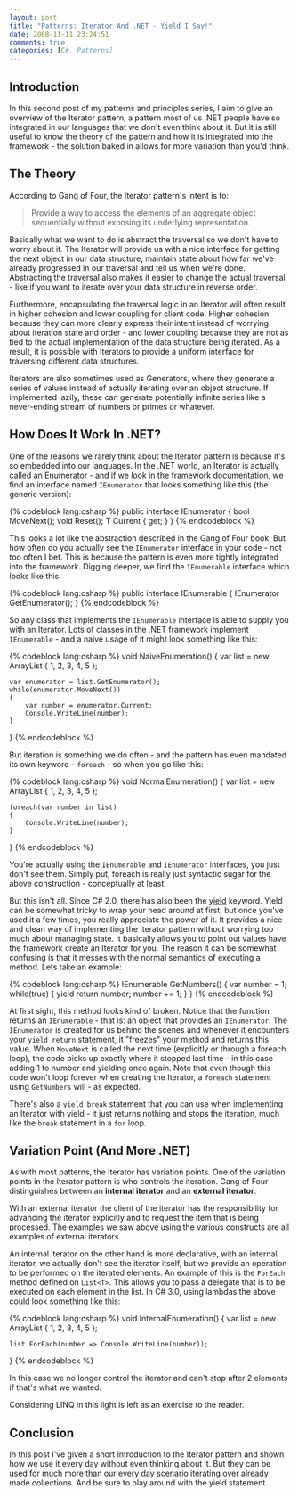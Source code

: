 ```yaml
---
layout: post
title: "Patterns: Iterator And .NET - Yield I Say!"
date: 2008-11-11 23:24:51
comments: true
categories: [C#, Patterns]
---
```

## Introduction
 
In this second post of my patterns and principles series, I aim to give an overview of the Iterator pattern, a pattern most of us .NET people have so integrated in our languages that we don't even think about it. But it is still useful to know the theory of the pattern and how it is integrated into the framework - the solution baked in allows for more variation than you'd think.
 
## The Theory
 
According to Gang of Four, the Iterator pattern's intent is to:

> Provide a way to access the elements of an aggregate object sequentially without exposing its underlying representation.

Basically what we want to do is abstract the traversal so we don't have to worry about it. The Iterator will provide us with a nice interface for getting the next object in our data structure, maintain state about how far we've already progressed in our traversal and tell us when we're done. Abstracting the traversal also makes it easier to change the actual traversal - like if you want to iterate over your data structure in reverse order.
 
Furthermore, encapsulating the traversal logic in an Iterator will often result in higher cohesion and lower coupling for client code. Higher cohesion because they can more clearly express their intent instead of worrying about iteration state and order - and lower coupling because they are not as tied to the actual implementation of the data structure being iterated. As a result, it is possible with Iterators to provide a uniform interface for traversing different data structures.
 
Iterators are also sometimes used as Generators, where they generate a series of values instead of actually iterating over an object structure. If implemented lazily, these can generate potentially infinite series like a never-ending stream of numbers or primes or whatever.
 
## How Does It Work In .NET?
 
One of the reasons we rarely think about the Iterator pattern is because it's so embedded into our languages. In the .NET world, an Iterator is actually called an Enumerator - and if we look in the framework documentation, we find an interface named `IEnumerator` that looks something like this (the generic version):
 
{% codeblock lang:csharp %}
public interface IEnumerator<T>
{
	bool MoveNext();
	void Reset();
	T Current { get; }
}
{% endcodeblock %}

This looks a lot like the abstraction described in the Gang of Four book. But how often do you actually see the `IEnumerator` interface in your code - not too often I bet. This is because the pattern is even more tightly integrated into the framework. Digging deeper, we find the `IEnumerable` interface which looks like this:

{% codeblock lang:csharp %}
public interface IEnumerable<T>
{
	IEnumerator<T> GetEnumerator();
}
{% endcodeblock %}

So any class that implements the `IEnumerable` interface is able to supply you with an Iterator. Lots of classes in the .NET framework implement `IEnumerable` - and a naive usage of it might look something like this:

{% codeblock lang:csharp %}
void NaiveEnumeration()
{
	var list = new ArrayList<int> { 1, 2, 3, 4, 5 };
	
	var enumerator = list.GetEnumerator();
	while(enumerator.MoveNext()) 
	{
		var number = enumerator.Current;
		Console.WriteLine(number);
	}
}
{% endcodeblock %}

But iteration is something we do often - and the pattern has even mandated its own keyword - `foreach` - so when you go like this:

{% codeblock lang:csharp %}
void NormalEnumeration()
{
	var list = new ArrayList<int> { 1, 2, 3, 4, 5 };
	
	foreach(var number in list)
	{
		Console.WriteLine(number);
	}
}
{% endcodeblock %}

You're actually using the `IEnumerable` and `IEnumerator` interfaces, you just don't see them. Simply put, foreach is really just syntactic sugar for the above construction - conceptually at least.

But this isn't all. Since C# 2.0, there has also been the [yield](http://msdn.microsoft.com/en-us/library/9k7k7cf0.aspx) keyword. Yield can be somewhat tricky to wrap your head around at first, but once you've used it a few times, you really appreciate the power of it. It provides a nice and clean way of implementing the Iterator pattern without worrying too much about managing state. It basically allows you to point out values have the framework create an Iterator for you. The reason it can be somewhat confusing is that it messes with the normal semantics of executing a method. Lets take an example:

{% codeblock lang:csharp %}
IEnumerable<int> GetNumbers()
{
	var number = 1;
	while(true)
	{
		yield return number;
		number += 1;
	}
}
{% endcodeblock %}

At first sight, this method looks kind of broken. Notice that the function returns an `IEnumerable` - that is: an object that provides an `IEnumerator`. The `IEnumerator` is created for us behind the scenes and whenever it encounters your `yield return` statement, it "freezes" your method and returns this value. When `MoveNext` is called the next time (explicitly or through a foreach loop), the code picks up exactly where it stopped last time - in this case adding 1 to number and yielding once again. Note that even though this code won't loop forever when creating the Iterator, a `foreach` statement using `GetNumbers` will - as expected.

There's also a `yield break` statement that you can use when implementing an Iterator with yield - it just returns nothing and stops the iteration, much like the `break` statement in a `for` loop.

## Variation Point (And More .NET)

As with most patterns, the Iterator has variation points. One of the variation points in the Iterator pattern is who controls the iteration. Gang of Four distinguishes between an **internal iterator** and an **external iterator**. 

With an external iterator the client of the iterator has the responsibility for advancing the iterator explicitly and to request the item that is being processed. The examples we saw above using the various constructs are all examples of external iterators.

An internal iterator on the other hand is more declarative, with an internal iterator, we actually don't see the iterator itself, but we provide an operation to be performed on the iterated elements. An example of this is the `ForEach` method defined on `List<T>`. This allows you to pass a delegate that is to be executed on each element in the list. In C# 3.0, using lambdas the above could look something like this:

{% codeblock lang:csharp %}
void InternalEnumeration()
{
	var list = new ArrayList<int> { 1, 2, 3, 4, 5 };
	
	list.ForEach(number => Console.WriteLine(number));
}
{% endcodeblock %}

In this case we no longer control the iterator and can't stop after 2 elements if that's what we wanted.

Considering LINQ in this light is left as an exercise to the reader.

## Conclusion

In this post I've given a short introduction to the Iterator pattern and shown how we use it every day without even thinking about it. But they can be used for much more than our every day scenario iterating over already made collections. And be sure to play around with the yield statement.
